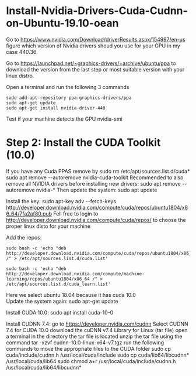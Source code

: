 # Install-Nvidia-Drivers-Cuda-Cudnn-on-Ubuntu-19.10-oean

Go to https://www.nvidia.com/Download/driverResults.aspx/154997/en-us figure which version of Nvidia drivers shoud you use for your GPU in my case 440.36.

Go to https://launchpad.net/~graphics-drivers/+archive/ubuntu/ppa to download the version from the last step or most suitable 
version with your linux distro.

Open a terminal and run the following 3 commands


    sudo add-apt-repository ppa:graphics-drivers/ppa
    sudo apt-get update
    sudo apt-get install nvidia-driver-440
    
Test if your machine detects the GPU 
    nvidia-smi
# Step 2: Install the CUDA Toolkit (10.0)  

If you have any Cuda PPAS remove by
    sudo rm /etc/apt/sources.list.d/cuda*
    sudo apt remove --autoremove nvidia-cuda-toolkit
Recommended to also remove all NVIDIA drivers before installing new drivers:
    sudo apt remove --autoremove nvidia-*
Then update the system:
    sudo apt update
  
Install the key:
    sudo apt-key adv --fetch-keys  http://developer.download.nvidia.com/compute/cuda/repos/ubuntu1804/x86_64/7fa2af80.pub
Fell free to login to http://developer.download.nvidia.com/compute/cuda/repos/ to choose the proper linux disto for your machine 

 Add the repos:
    
    sudo bash -c 'echo "deb http://developer.download.nvidia.com/compute/cuda/repos/ubuntu1804/x86_64 /" > /etc/apt/sources.list.d/cuda.list'

    sudo bash -c 'echo "deb http://developer.download.nvidia.com/compute/machine-learning/repos/ubuntu1804/x86_64 /" >      /etc/apt/sources.list.d/cuda_learn.list'
    
Here  we select ubuntu 18.04 because it has cuda 10.0    
Update the system again:
    sudo apt-get update

Install CUDA 10.0:
    sudo apt install cuda-10-0

Install CUDNN 7.4:
    go to https://developer.nvidia.com/cudnn
    Select CUDNN 7.4 for CUDA 10.0
    download the cuDNN v7.4 Library for Linux (tar file)
    open a terminal in the directory the tar file is located
    unzip the tar file using the command
    tar -xzvf cudnn-10.0-linux-x64-v7.tgz
    run the following commands to move the appropriate files to the CUDA folder
    sudo cp cuda/include/cudnn.h /usr/local/cuda/include
    sudo cp cuda/lib64/libcudnn* /usr/local/cuda/lib64
    sudo chmod a+r /usr/local/cuda/include/cudnn.h /usr/local/cuda/lib64/libcudnn*

    



   

